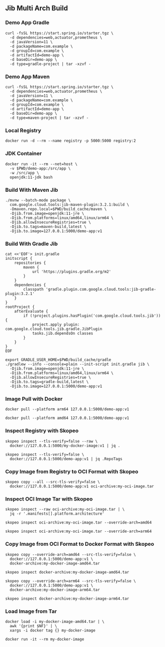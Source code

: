 ## Jib Multi Arch Build
### Demo App Gradle
```
curl -fsSL https://start.spring.io/starter.tgz \
  -d dependencies=web,actuator,prometheus \
  -d javaVersion=11 \
  -d packageName=com.example \
  -d groupId=com.example \
  -d artifactId=demo-app \
  -d baseDir=demo-app \
  -d type=gradle-project | tar -xzvf -
```

### Demo App Maven
```
curl -fsSL https://start.spring.io/starter.tgz \
  -d dependencies=web,actuator,prometheus \
  -d javaVersion=11 \
  -d packageName=com.example \
  -d groupId=com.example \
  -d artifactId=demo-app \
  -d baseDir=demo-app \
  -d type=maven-project | tar -xzvf -
```

### Local Registry
```
docker run -d --rm --name registry -p 5000:5000 registry:2
```

### JDK Container
```
docker run -it --rm --net=host \
  -v $PWD/demo-app:/src/app \
  -w /src/app \
  openjdk:11-jdk bash
```

### Build With Maven Jib
```
./mvnw --batch-mode package \
  com.google.cloud.tools:jib-maven-plugin:3.2.1:build \
  -Dmaven.repo.local=$PWD/build_cache/maven \
  -Djib.from.image=openjdk:11-jre \
  -Djib.from.platforms=linux/amd64,linux/arm64 \
  -Djib.allowInsecureRegistries=true \
  -Djib.to.tags=maven-build,latest \
  -Djib.to.image=127.0.0.1:5000/demo-app:v1
```


### Build With Gradle Jib
```
cat <<'EOF'> init.gradle
initscript {
    repositories {
        maven {
            url 'https://plugins.gradle.org/m2'
        }
    }
    dependencies {
        classpath 'gradle.plugin.com.google.cloud.tools:jib-gradle-plugin:3.2.1'
    }
}
rootProject {
    afterEvaluate {
        if (!project.plugins.hasPlugin('com.google.cloud.tools.jib')) {
            project.apply plugin: com.google.cloud.tools.jib.gradle.JibPlugin
            tasks.jib.dependsOn classes
        }
    }
}
EOF
```
```
export GRADLE_USER_HOME=$PWD/build_cache/gradle
./gradlew --info --console=plain --init-script init.gradle jib \
  -Djib.from.image=openjdk:11-jre \
  -Djib.from.platforms=linux/amd64,linux/arm64 \
  -Djib.allowInsecureRegistries=true \
  -Djib.to.tags=gradle-build,latest \
  -Djib.to.image=127.0.0.1:5000/demo-app:v1
```

### Image Pull with Docker
```
docker pull --platform arm64 127.0.0.1:5000/demo-app:v1
```
```
docker pull --platform amd64 127.0.0.1:5000/demo-app:v1
```

### Inspect Registry with Skopeo
```
skopeo inspect --tls-verify=false --raw \
  docker://127.0.0.1:5000/my-docker-image:v1 | jq .
```
```
skopeo inspect --tls-verify=false \
  docker://127.0.0.1:5000/demo-app:v1 | jq .RepoTags
```

### Copy Image from Registry to OCI Format with Skopeo
```
skopeo copy --all --src-tls-verify=false \
  docker://127.0.0.1:5000/demo-app:v1 oci-archive:my-oci-image.tar
```

### Inspect OCI Image Tar with Skopeo
```
skopeo inspect --raw oci-archive:my-oci-image.tar | \
  jq -r '.manifests[].platform.architecture'
```
```
skopeo inspect oci-archive:my-oci-image.tar --override-arch=amd64
```
```
skopeo inspect oci-archive:my-oci-image.tar --override-arch=arm64
```
### Copy Image from OCI Format to Docker Format with Skopeo
```
skopeo copy --override-arch=amd64 --src-tls-verify=false \
  docker://127.0.0.1:5000/demo-app:v1 \
  docker-archive:my-docker-image-amd64.tar
```
```
skopeo inspect docker-archive:my-docker-image-amd64.tar
```
```
skopeo copy --override-arch=arm64 --src-tls-verify=false \
  docker://127.0.0.1:5000/demo-app:v1 \
  docker-archive:my-docker-image-arm64.tar
```
```
skopeo inspect docker-archive:my-docker-image-arm64.tar
```

### Load Image from Tar
```
docker load -i my-docker-image-amd64.tar | \
  awk '{print $NF}' | \
  xargs -i docker tag {} my-docker-image
```
```
docker run -it --rm my-docker-image
```
